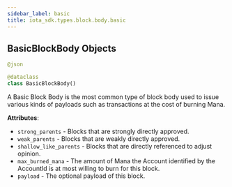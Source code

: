 ```yaml
---
sidebar_label: basic
title: iota_sdk.types.block.body.basic
---
```


## BasicBlockBody Objects

```python
@json

@dataclass
class BasicBlockBody()
```

A Basic Block Body is the most common type of block body used to issue various kinds of payloads such as transactions
at the cost of burning Mana.

**Attributes**:

- `strong_parents` - Blocks that are strongly directly approved.
- `weak_parents` - Blocks that are weakly directly approved.
- `shallow_like_parents` - Blocks that are directly referenced to adjust opinion.
- `max_burned_mana` - The amount of Mana the Account identified by the AccountId is at most willing to burn for this block.
- `payload` - The optional payload of this block.

